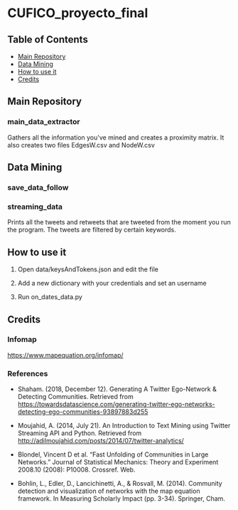 # CUFICO_proyecto_final

## Table of Contents

- [Main Repository](#main)
- [Data Mining](#mining)
- [How to use it](#use)
- [Credits](#credits)

<a name="main"></a>
## Main Repository
### main_data_extractor
Gathers all the information you've mined and creates a proximity matrix. It also creates two files EdgesW.csv and NodeW.csv
    
<a name="mining"></a>    
## Data Mining

### save_data_follow

### streaming_data
Prints all the tweets and retweets that are tweeted from the moment you run the program. The tweets are filtered by           certain keywords.

<a name="use"></a>  
## How to use it

1) Open data/keysAndTokens.json and edit the file
2) Add a new dictionary with your credentials and set an username 

4) Run on_dates_data.py


## Credits

### Infomap
https://www.mapequation.org/infomap/

### References
- Shaham. (2018, December 12). Generating A Twitter Ego-Network & Detecting Communities. Retrieved from https://towardsdatascience.com/generating-twitter-ego-networks-detecting-ego-communities-93897883d255

- Moujahid, A. (2014, July 21). An Introduction to Text Mining using Twitter Streaming API and Python. Retrieved from http://adilmoujahid.com/posts/2014/07/twitter-analytics/

- Blondel, Vincent D et al. “Fast Unfolding of Communities in Large Networks.” Journal of Statistical Mechanics: Theory and    Experiment 2008.10 (2008): P10008. Crossref. Web.

- Bohlin, L., Edler, D., Lancichinetti, A., & Rosvall, M. (2014). Community detection and visualization of networks with the map equation framework. In Measuring Scholarly Impact (pp. 3-34). Springer, Cham.

